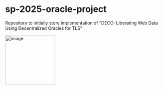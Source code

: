 # sp-2025-oracle-project


Repository to initially store implementation of "DECO: Liberating Web Data Using Decentralized Oracles for TLS"

<img width="160" alt="image" src="https://github.com/user-attachments/assets/5bc28bba-ce5d-4422-91b1-70f3a34d0cb9" />
